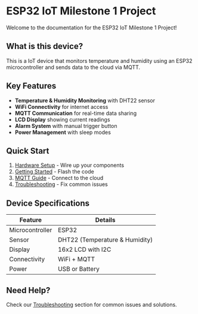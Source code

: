 # ESP32 IoT Milestone 1 Project

Welcome to the documentation for the ESP32 IoT Milestone 1 Project!

## What is this device?

This is a IoT device that monitors temperature and humidity using an ESP32 microcontroller and sends data to the cloud via MQTT.

## Key Features

- **Temperature & Humidity Monitoring** with DHT22 sensor
- **WiFi Connectivity** for internet access
- **MQTT Communication** for real-time data sharing
- **LCD Display** showing current readings
- **Alarm System** with manual trigger button
- **Power Management** with sleep modes

## Quick Start

1. [Hardware Setup](hardware.md) - Wire up your components
2. [Getting Started](getting-started.md) - Flash the code
3. [MQTT Guide](mqtt.md) - Connect to the cloud
4. [Troubleshooting](troubleshooting.md) - Fix common issues

## Device Specifications

| Feature | Details |
|---------|---------|
| Microcontroller | ESP32 |
| Sensor | DHT22 (Temperature & Humidity) |
| Display | 16x2 LCD with I2C |
| Connectivity | WiFi + MQTT |
| Power | USB or Battery |

## Need Help?

Check our [Troubleshooting](troubleshooting.md) section for common issues and solutions.

